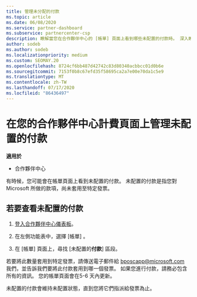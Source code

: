 ```yaml
---
title: 管理未分配的付款
ms.topic: article
ms.date: 06/08/2020
ms.service: partner-dashboard
ms.subservice: partnercenter-csp
description: 瞭解當您在合作夥伴中心的 [帳單] 頁面上看到哪些未配置的付款時。 深入瞭解如何將它們套用到您的發票。
author: sodeb
ms.author: sodeb
ms.localizationpriority: medium
ms.custom: SEOMAY.20
ms.openlocfilehash: 8724cf6bb487d42742c83d80340acbbcc01d0b6e
ms.sourcegitcommit: 7153f0b8c67efd35f58695ca2a7e00e70da1c5e9
ms.translationtype: MT
ms.contentlocale: zh-TW
ms.lasthandoff: 07/17/2020
ms.locfileid: "86436497"
---
```

# <a name="manage-unallocated-payments-on-your-partner-center-billing-page"></a>在您的合作夥伴中心計費頁面上管理未配置的付款

**適用於**

- 合作夥伴中心

有時候，您可能會在帳單頁面上看到未配置的付款。 未配置的付款是指您對 Microsoft 所做的款項，尚未套用至特定發票。

## <a name="to-view-your-unallocated-payments"></a>若要查看未配置的付款

1. [登入合作夥伴中心儀表板](https://partner.microsoft.com/dashboard/home)。

2. 在左側功能表中，選擇 [帳單]  。

3. 在 [帳單] 頁面上，尋找 [未配置的**付款**] 區段。 

若要將此數量套用到特定發票，請傳送電子郵件給 bposcapp@microsoft.com 我們，並告訴我們要將此付款套用到哪一個發票。 如果您進行付款，請務必包含所有的資訊。 您的帳單頁面會在5-6 天內更新。 

未配置的付款會維持未配置狀態，直到您將它們指派給發票為止。 
